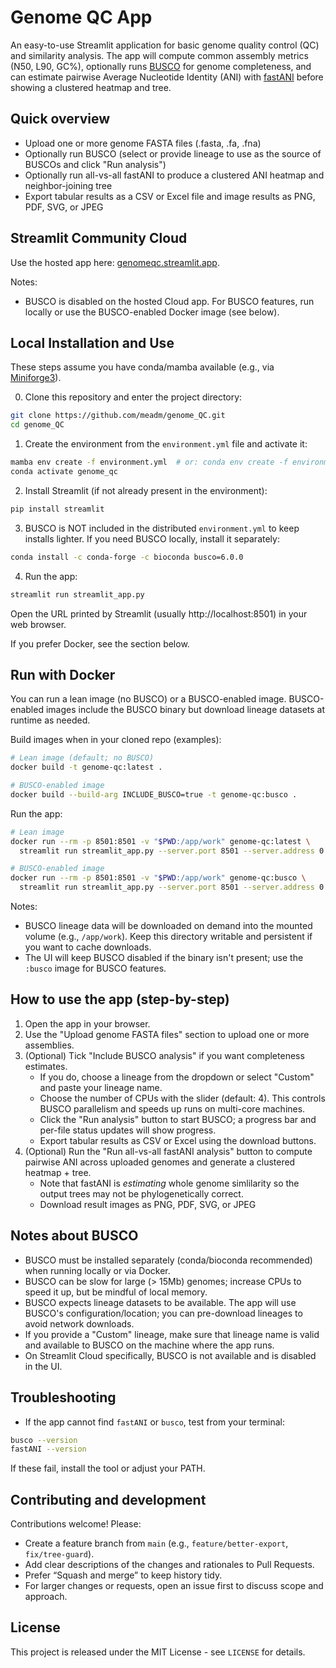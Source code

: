 # Genome QC App

An easy-to-use Streamlit application for basic genome quality control (QC) and similarity analysis. The app will compute common assembly metrics (N50, L90, GC%), optionally runs [BUSCO](https://busco.ezlab.org/) for genome completeness, and can estimate pairwise Average Nucleotide Identity (ANI) with [fastANI](https://www.nature.com/articles/s41467-018-07641-9) before showing a clustered heatmap and tree.

## Quick overview

- Upload one or more genome FASTA files (.fasta, .fa, .fna)
- Optionally run BUSCO (select or provide lineage to use as the source of BUSCOs and click "Run analysis")
- Optionally run all-vs-all fastANI to produce a clustered ANI heatmap and neighbor-joining tree
- Export tabular results as a CSV or Excel file and image results as PNG, PDF, SVG, or JPEG

## Streamlit Community Cloud

Use the hosted app here: [genomeqc.streamlit.app](https://genomeqc.streamlit.app/).

Notes:
- BUSCO is disabled on the hosted Cloud app. For BUSCO features, run locally or use the BUSCO-enabled Docker image (see below).

## Local Installation and Use

These steps assume you have conda/mamba available (e.g., via [Miniforge3](https://github.com/conda-forge/miniforge)).

0. Clone this repository and enter the project directory:

```bash
git clone https://github.com/meadm/genome_QC.git
cd genome_QC
```

1. Create the environment from the `environment.yml` file and activate it:

```bash
mamba env create -f environment.yml  # or: conda env create -f environment.yml
conda activate genome_qc
```

2. Install Streamlit (if not already present in the environment):

```bash
pip install streamlit
```

3. BUSCO is NOT included in the distributed `environment.yml` to keep installs lighter. If you need BUSCO locally, install it separately:

```bash
conda install -c conda-forge -c bioconda busco=6.0.0
```

4. Run the app:

```bash
streamlit run streamlit_app.py
```

Open the URL printed by Streamlit (usually http://localhost:8501) in your web browser.

If you prefer Docker, see the section below.

## Run with Docker

You can run a lean image (no BUSCO) or a BUSCO-enabled image. BUSCO-enabled images include the BUSCO binary but download lineage datasets at runtime as needed.

Build images when in your cloned repo (examples):

```bash
# Lean image (default; no BUSCO)
docker build -t genome-qc:latest .

# BUSCO-enabled image
docker build --build-arg INCLUDE_BUSCO=true -t genome-qc:busco .
```

Run the app:

```bash
# Lean image
docker run --rm -p 8501:8501 -v "$PWD:/app/work" genome-qc:latest \
  streamlit run streamlit_app.py --server.port 8501 --server.address 0.0.0.0

# BUSCO-enabled image
docker run --rm -p 8501:8501 -v "$PWD:/app/work" genome-qc:busco \
  streamlit run streamlit_app.py --server.port 8501 --server.address 0.0.0.0
```

Notes:
- BUSCO lineage data will be downloaded on demand into the mounted volume (e.g., `/app/work`). Keep this directory writable and persistent if you want to cache downloads.
- The UI will keep BUSCO disabled if the binary isn't present; use the `:busco` image for BUSCO features.

## How to use the app (step-by-step)

1. Open the app in your browser.
2. Use the "Upload genome FASTA files" section to upload one or more assemblies.
3. (Optional) Tick "Include BUSCO analysis" if you want completeness estimates.
   - If you do, choose a lineage from the dropdown or select "Custom" and paste your lineage name.
   - Choose the number of CPUs with the slider (default: 4). This controls BUSCO parallelism and speeds up runs on multi-core machines.
   - Click the "Run analysis" button to start BUSCO; a progress bar and per-file status updates will show progress.
   - Export tabular results as CSV or Excel using the download buttons.
4. (Optional) Run the "Run all-vs-all fastANI analysis" button to compute pairwise ANI across uploaded genomes and generate a clustered heatmap + tree.
   - Note that fastANI is *estimating* whole genome simlilarity so the output trees may not be phylogenetically correct.
   - Download result images as PNG, PDF, SVG, or JPEG

## Notes about BUSCO

- BUSCO must be installed separately (conda/bioconda recommended) when running locally or via Docker.
- BUSCO can be slow for large (> 15Mb) genomes; increase CPUs to speed it up, but be mindful of local memory.
- BUSCO expects lineage datasets to be available. The app will use BUSCO's configuration/location; you can pre-download lineages to avoid network downloads.
- If you provide a "Custom" lineage, make sure that lineage name is valid and available to BUSCO on the machine where the app runs.
- On Streamlit Cloud specifically, BUSCO is not available and is disabled in the UI.

## Troubleshooting

- If the app cannot find `fastANI` or `busco`, test from your terminal:

```bash
busco --version
fastANI --version
```

If these fail, install the tool or adjust your PATH.

## Contributing and development

Contributions welcome! Please:

- Create a feature branch from `main` (e.g., `feature/better-export`, `fix/tree-guard`).
- Add clear descriptions of the changes and rationales to Pull Requests.
- Prefer “Squash and merge” to keep history tidy.
- For larger changes or requests, open an issue first to discuss scope and approach.

## License

This project is released under the MIT License - see `LICENSE` for details.
